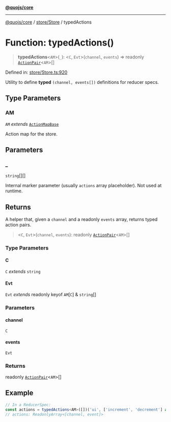 [**@quojs/core**](../../../README.md)

***

[@quojs/core](../../../README.md) / [store/Store](../README.md) / typedActions

# Function: typedActions()

> **typedActions**\<`AM`\>(`_`): \<`C`, `Evt`\>(`channel`, `events`) => readonly [`ActionPair`](../../../types/type-aliases/ActionPair.md)\<`AM`\>[]

Defined in: [store/Store.ts:920](https://github.com/quojs/quojs/blob/9e23886b2a0ad7a76f8b24da404b10a06002a0ea/packages/core/src/store/Store.ts#L920)

Utility to define **typed** `(channel, events[])` definitions for reducer specs.

## Type Parameters

### AM

`AM` *extends* [`ActionMapBase`](../../../types/type-aliases/ActionMapBase.md)

Action map for the store.

## Parameters

### \_

`string`[][]

Internal marker parameter (usually `actions` array placeholder). Not used at runtime.

## Returns

A helper that, given a `channel` and a readonly `events` array, returns typed action pairs.

> \<`C`, `Evt`\>(`channel`, `events`): readonly [`ActionPair`](../../../types/type-aliases/ActionPair.md)\<`AM`\>[]

### Type Parameters

#### C

`C` *extends* `string`

#### Evt

`Evt` *extends* readonly keyof `AM`\[`C`\] & `string`[]

### Parameters

#### channel

`C`

#### events

`Evt`

### Returns

readonly [`ActionPair`](../../../types/type-aliases/ActionPair.md)\<`AM`\>[]

## Example

```ts
// In a ReducerSpec:
const actions = typedActions<AM>([])('ui', ['increment', 'decrement'] as const);
// actions: ReadonlyArray<[channel, event]>
```
